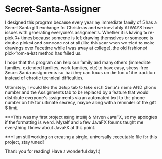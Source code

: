 # Secret-Santa-Assigner

I designed this program because every year my immediate family of 5 has a Secret Santa gift exchange for Christmas and we inevitably ALWAYS have issues with generating everyone's assignments. Whether it is having to re-pick 3+ times because someone is left drawing themselves or someone is double picked and someone not at all (like this year when we tried to make drawings over Facetime while I was away at college), the old fashioned pick-from-a-hat method has failed us.

I hope that this program can help our family and many others (immediate families, extended families, work families, etc) to have easy, stress-free Secret Santa assignments so that they can focus on the fun of the tradition instead of chaotic technical difficulties.

Ultimately, I would like the Setup tab to take each Santa's name AND phone number and the Assignments tab to be replaced by a feature that would distribute everyone's assignments via an automated text to the phone number on file for ultimate secrecy, maybe along with a reminder of the gift $ limit.

***This was my first project using Intellij & Maven JavaFX, so my apologies if the formatting is weird. Myself and a few JavaFX forums taught me everything I knew about JavaFX at this point.

***I am still working on creating a single, universally executable file for this project, stay tuned!

Thank you for reading! Have a wonderful day! :)
